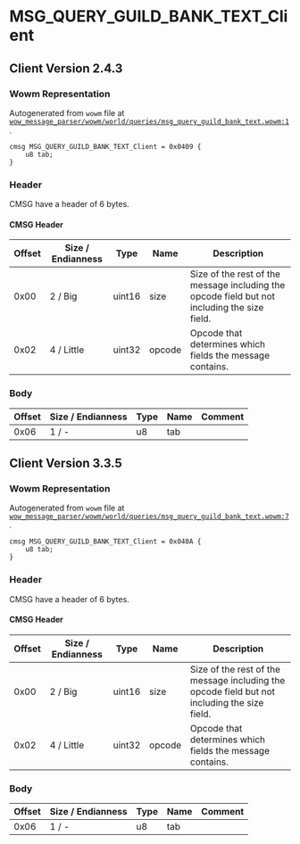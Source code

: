 # MSG_QUERY_GUILD_BANK_TEXT_Client

## Client Version 2.4.3

### Wowm Representation

Autogenerated from `wowm` file at [`wow_message_parser/wowm/world/queries/msg_query_guild_bank_text.wowm:1`](https://github.com/gtker/wow_messages/tree/main/wow_message_parser/wowm/world/queries/msg_query_guild_bank_text.wowm#L1).
```rust,ignore
cmsg MSG_QUERY_GUILD_BANK_TEXT_Client = 0x0409 {
    u8 tab;
}
```
### Header

CMSG have a header of 6 bytes.

#### CMSG Header

| Offset | Size / Endianness | Type   | Name   | Description |
| ------ | ----------------- | ------ | ------ | ----------- |
| 0x00   | 2 / Big           | uint16 | size   | Size of the rest of the message including the opcode field but not including the size field.|
| 0x02   | 4 / Little        | uint32 | opcode | Opcode that determines which fields the message contains.|

### Body

| Offset | Size / Endianness | Type | Name | Comment |
| ------ | ----------------- | ---- | ---- | ------- |
| 0x06 | 1 / - | u8 | tab |  |

## Client Version 3.3.5

### Wowm Representation

Autogenerated from `wowm` file at [`wow_message_parser/wowm/world/queries/msg_query_guild_bank_text.wowm:7`](https://github.com/gtker/wow_messages/tree/main/wow_message_parser/wowm/world/queries/msg_query_guild_bank_text.wowm#L7).
```rust,ignore
cmsg MSG_QUERY_GUILD_BANK_TEXT_Client = 0x040A {
    u8 tab;
}
```
### Header

CMSG have a header of 6 bytes.

#### CMSG Header

| Offset | Size / Endianness | Type   | Name   | Description |
| ------ | ----------------- | ------ | ------ | ----------- |
| 0x00   | 2 / Big           | uint16 | size   | Size of the rest of the message including the opcode field but not including the size field.|
| 0x02   | 4 / Little        | uint32 | opcode | Opcode that determines which fields the message contains.|

### Body

| Offset | Size / Endianness | Type | Name | Comment |
| ------ | ----------------- | ---- | ---- | ------- |
| 0x06 | 1 / - | u8 | tab |  |

